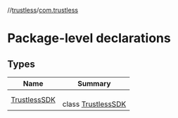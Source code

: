 //[trustless](../../index.md)/[com.trustless](index.md)

# Package-level declarations

## Types

| Name | Summary |
|---|---|
| [TrustlessSDK](-trustless-s-d-k/index.md) | <br>class [TrustlessSDK](-trustless-s-d-k/index.md) |
